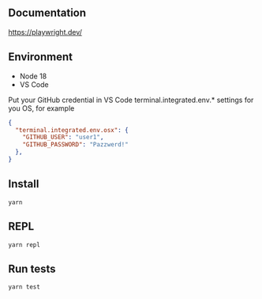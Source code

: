 ## Documentation
https://playwright.dev/

## Environment
* Node 18
* VS Code


Put your GitHub credential in VS Code terminal.integrated.env.* settings for you OS, for example
```json
{
  "terminal.integrated.env.osx": {
    "GITHUB_USER": "user1",
    "GITHUB_PASSWORD": "Pazzwerd!"
  },
}
```
## Install
```console
yarn
```
## REPL
```console
yarn repl
```
## Run tests
```console
yarn test
```
